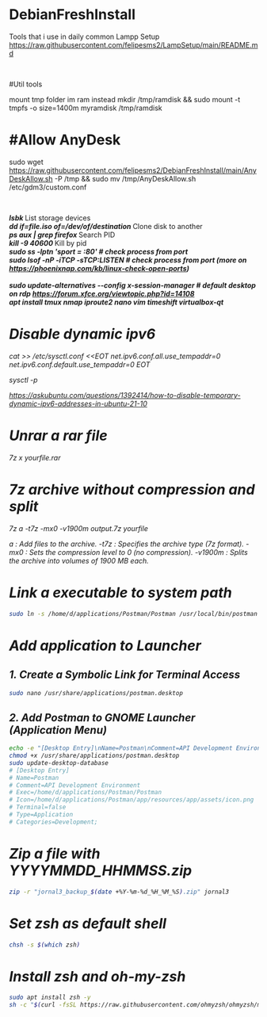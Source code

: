 # DebianFreshInstall
Tools that i use in daily common
Lampp Setup
https://raw.githubusercontent.com/felipesms2/LampSetup/main/README.md

<br>

#Util tools

mount tmp folder im ram instead
  mkdir /tmp/ramdisk  &&  sudo mount -t tmpfs -o size=1400m myramdisk /tmp/ramdisk
  
# #Allow AnyDesk

sudo wget https://raw.githubusercontent.com/felipesms2/DebianFreshInstall/main/AnyDeskAllow.sh -P /tmp && sudo mv /tmp/AnyDeskAllow.sh /etc/gdm3/custom.conf

<br>

<b><i> lsbk </b></i> List storage devices <br>
<b><i> dd if=file.iso of=/dev/of/destination </b></i> Clone disk to another <br>
<b><i> ps aux | grep firefox </b></i> Search PID <br>
<b><i> kill -9 40600 </b></i> Kill by pid <br>
<b><i> sudo ss -lptn 'sport = :80' # check process from port  <br>
<b><i> sudo lsof -nP -iTCP -sTCP:LISTEN # check process from port (more on https://phoenixnap.com/kb/linux-check-open-ports)  <br>
<br><i>sudo update-alternatives --config x-session-manager # default desktop on rdp https://forum.xfce.org/viewtopic.php?id=14108<i></b>
<br><i>apt install tmux nmap iproute2 nano vim timeshift virtualbox-qt<i></b>


# Disable dynamic ipv6

cat >> /etc/sysctl.conf <<EOT
net.ipv6.conf.all.use_tempaddr=0
net.ipv6.conf.default.use_tempaddr=0
EOT

sysctl -p

https://askubuntu.com/questions/1392414/how-to-disable-temporary-dynamic-ipv6-addresses-in-ubuntu-21-10

# Unrar a rar file

7z x yourfile.rar

# 7z archive without compression and split

 7z a -t7z -mx0 -v1900m output.7z yourfile

 a : Add files to the archive.
-t7z : Specifies the archive type (7z format).
-mx0 : Sets the compression level to 0 (no compression).
-v1900m : Splits the archive into volumes of 1900 MB each.

# Link a executable to system path

```bash
sudo ln -s /home/d/applications/Postman/Postman /usr/local/bin/postman
```

# Add application to Launcher

  ## 1. Create a Symbolic Link for Terminal Access

  ```bash
  sudo nano /usr/share/applications/postman.desktop
  ```
  ## 2. Add Postman to GNOME Launcher (Application Menu)

  ```bash
  echo -e "[Desktop Entry]\nName=Postman\nComment=API Development Environment\nExec=/home/d/applications/Postman/Postman\nIcon=/home/d/applications/Postman/app/resources/app/assets/icon.png\nTerminal=false\nType=Application\nCategories=Development;" > /usr/share/applications/postman.desktop
  chmod +x /usr/share/applications/postman.desktop
  sudo update-desktop-database
  # [Desktop Entry]
  # Name=Postman
  # Comment=API Development Environment
  # Exec=/home/d/applications/Postman/Postman
  # Icon=/home/d/applications/Postman/app/resources/app/assets/icon.png
  # Terminal=false
  # Type=Application
  # Categories=Development;
  ```

  # Zip a file with YYYYMMDD_HHMMSS.zip

  ```bash
  zip -r "jornal3_backup_$(date +%Y-%m-%d_%H_%M_%S).zip" jornal3
  ```

  # Set zsh as default shell

  ```bash
  chsh -s $(which zsh)
  ```

  # Install zsh and oh-my-zsh

  ```bash
  sudo apt install zsh -y
  sh -c "$(curl -fsSL https://raw.githubusercontent.com/ohmyzsh/ohmyzsh/master/tools/install.sh)"
  ```